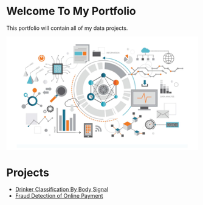 # Welcome To My Portfolio
This portfolio will contain all of my data projects.

![alt text](image.png)

# Projects 
* [Drinker Classification By Body Signal](https://github.com/prateeppyntk/data-projects/tree/1bbe37f2cc306059600c0e3caa1d9e63190169ae/Drinker%20Classification%20By%20Body%20Signal)
* [Fraud Detection of Online Payment](https://github.com/prateeppyntk/data-projects/tree/1bbe37f2cc306059600c0e3caa1d9e63190169ae/Fraud%20Detection%20of%20Online%20Payment)